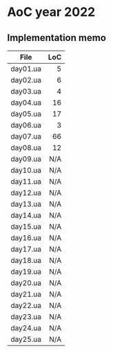 # AoC year 2022

## Implementation memo

| File             | LoC    |
|------------------|-------:|
|      day01.ua    | 5      |
|      day02.ua    | 6      |
|      day03.ua    | 4      |
|      day04.ua    | 16     |
|      day05.ua    | 17     |
|      day06.ua    | 3      |
|      day07.ua    | 66     |
|      day08.ua    | 12     |
|      day09.ua    | N/A    |
|      day10.ua    | N/A    |
|      day11.ua    | N/A    |
|      day12.ua    | N/A    |
|      day13.ua    | N/A    |
|      day14.ua    | N/A    |
|      day15.ua    | N/A    |
|      day16.ua    | N/A    |
|      day17.ua    | N/A    |
|      day18.ua    | N/A    |
|      day19.ua    | N/A    |
|      day20.ua    | N/A    |
|      day21.ua    | N/A    |
|      day22.ua    | N/A    |
|      day23.ua    | N/A    |
|      day24.ua    | N/A    |
|      day25.ua    | N/A    |
